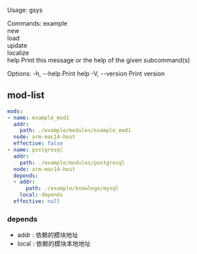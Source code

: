 Usage: gsys <COMMAND>

Commands:
  example   
  new       
  load      
  update    
  localize  
  help      Print this message or the help of the given subcommand(s)

Options:
  -h, --help     Print help
  -V, --version  Print version



## mod-list

```yaml
mods:
- name: example_mod1
  addr:
    path: ./example/modules/example_mod1
  node: arm-mac14-host
  effective: false
- name: postgresql
  addr:
    path: ./example/modules/postgresql
  node: arm-mac14-host
  depends:
  - addr:
      path: ./example/knowlege/mysql
    local: depends
  effective: null
```

### depends
  * addr : 依赖的模块地址
  * local : 依赖的模块本地地址